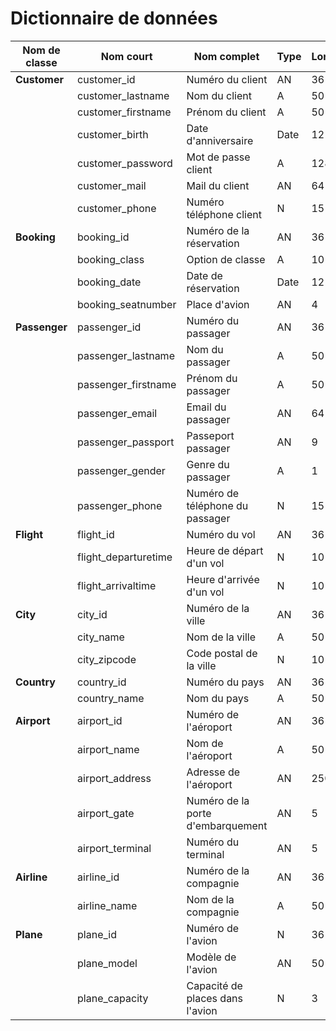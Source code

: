 # Dictionnaire de données

| Nom de classe   | Nom court                    | Nom complet                      | Type | Longueur | Commentaire     |
| -------------   | -----------------------      | -------------------------------- | ---- | -------- | --------------- |
| **Customer**    | customer_id                  | Numéro du client                 | AN   | 36       | obligatoire     |
|                 | customer_lastname            | Nom du client                    | A    | 50       | obligatoire     |
|                 | customer_firstname           | Prénom du client                 | A    | 50       | obligatoire     |
|                 | customer_birth               | Date d'anniversaire              | Date | 12       | obligatoire     |
|                 | customer_password            | Mot de passe client              | A    | 128      | obligatoire     |
|                 | customer_mail                | Mail du client                   | AN   | 64       | obligatoire     |
|                 | customer_phone               | Numéro téléphone client          | N    | 15       | facultatif      |
| **Booking**     | booking_id                   | Numéro de la réservation         | AN   | 36       | obligatoire     |
|                 | booking_class                | Option de classe                 | A    | 10       | obligatoire     |
|                 | booking_date                 | Date de réservation              | Date | 12       | obligatoire     |
|                 | booking_seatnumber           | Place d'avion                    | AN   | 4        | obligatoire     |
| **Passenger**   | passenger_id                 | Numéro du passager               | AN   | 36       | obligatoire     |
|                 | passenger_lastname           | Nom du passager                  | A    | 50       | obligatoire     |
|                 | passenger_firstname          | Prénom du passager               | A    | 50       | obligatoire     |
|                 | passenger_email              | Email du passager                | AN   | 64       | facultatif      |
|                 | passenger_passport           | Passeport passager               | AN   | 9        | facultatif      |
|                 | passenger_gender             | Genre du passager                | A    | 1        | facultatif      |
|                 | passenger_phone              | Numéro de téléphone du passager  | N    | 15       | facultatif      |
| **Flight**      | flight_id                    | Numéro du vol                    | AN   | 36       | obligatoire     |
|                 | flight_departuretime         | Heure de départ d'un vol         | N    | 10       | obligatoire     |
|                 | flight_arrivaltime           | Heure d'arrivée d'un vol         | N    | 10       | obligatoire     |
| **City**        | city_id                      | Numéro de la ville               | AN   | 36       | obligatoire     |
|                 | city_name                    | Nom de la ville                  | A    | 50       | obligatoire     |
|                 | city_zipcode                 | Code postal de la ville          | N    | 10       | obligatoire     |
| **Country**     | country_id                   | Numéro du pays                   | AN   | 36       | obligatoire     |
|                 | country_name                 | Nom du pays                      | A    | 50       | obligatoire     |
| **Airport**     | airport_id                   | Numéro de l'aéroport             | AN   | 36       | obligatoire     |
|                 | airport_name                 | Nom de l'aéroport                | A    | 50       | obligatoire     |
|                 | airport_address              | Adresse de l'aéroport            | AN   | 250      | obligatoire     |
|                 | airport_gate                 | Numéro de la porte d'embarquement| AN   | 5        | obligatoire     |
|                 | airport_terminal             | Numéro du terminal               | AN   | 5        | obligatoire     |
| **Airline**     | airline_id                   | Numéro de la compagnie           | AN   | 36       | obligatoire     |
|                 | airline_name                 | Nom de la compagnie              | A    | 50       | obligatoire     |
| **Plane**       | plane_id                     | Numéro de l'avion                | N    | 36       | obligatoire     |
|                 | plane_model                  | Modèle de l'avion                | AN   | 50       | obligatoire     |
|                 | plane_capacity               | Capacité de places dans l'avion  | N    | 3        | obligatoire     |
